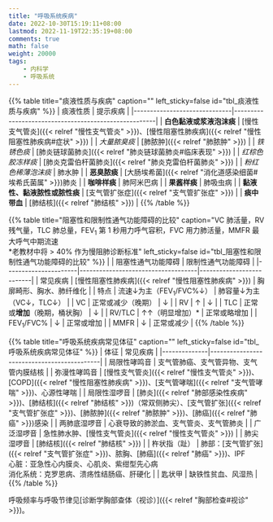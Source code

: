 ```yaml
---
title: "呼吸系统疾病"
date: 2022-10-30T15:19:11+08:00
lastmod: 2022-11-19T22:35:19+08:00
comments: true
math: false
weight: 20000
tags:
    - 内科学
    - 呼吸系统
---
```


{{% table title="痰液性质与疾病" caption="" left_sticky=false id="tbl_痰液性质与疾病"  %}}
| 痰液性质                     | 提示疾病                                             |
|------------------------------|------------------------------------------------------|
| **白色黏液或浆液泡沫痰**     | [慢性支气管炎]({{< relref "慢性支气管炎" >}})、[慢性阻塞性肺疾病]({{< relref "慢性阻塞性肺疾病#症状" >}}) |
| *大量脓臭痰*                 | [肺脓肿]({{< relref "肺脓肿" >}})                    |
| *铁锈色痰*                   | [肺炎链球菌肺炎]({{< relref "肺炎链球菌肺炎#临床表现" >}}) |
| *红棕色胶冻样痰*             | [肺炎克雷伯杆菌肺炎]({{< relref "肺炎克雷伯杆菌肺炎" >}}) |
| *粉红色稀薄泡沫痰*           | 肺水肿                                               |
| **恶臭脓痰**                 | [大肠埃希菌]({{< relref "消化道感染细菌#埃希氏菌属" >}})肺炎   |
| **咖啡样痰**                 | 肺阿米巴病                                           |
| **果酱样痰**                 | 肺吸虫病                                             |
| **黏液性、黏液脓性或脓性痰** | [支气管扩张症]({{< relref "支气管扩张症" >}})        |
| **痰中带血**                 | [肺结核]({{< relref "肺结核" >}})                    |
{{% /table %}}

{{% table title="阻塞性和限制性通气功能障碍的比较" caption="VC 肺活量，RV 残气量，TLC 肺总量，FEV<sub>1</sub> 第 1 秒用力呼气容积，FVC 用力肺活量，MMFR 最大呼气中期流速<br/>\*老教材中将 \> 40% 作为慢阻肺诊断标准" left_sticky=false id="tbl_阻塞性和限制性通气功能障碍的比较"  %}}
|                      | 阻塞性通气功能障碍                 | 限制性通气功能障碍       |
|----------------------|------------------------------------|--------------------------|
| 常见疾病             | [慢性阻塞性肺疾病]({{< relref "慢性阻塞性肺疾病" >}}) | 胸廓畸形、胸水、肺纤维化 |
| 特点                 | 流速↓为主（FEV<sub>1</sub>/FVC%↓） | 肺容量↓为主（VC↓，TLC↓） |
| VC                   | 正常或减少（晚期）                 | ↓                        |
| RV                   | ↑                                  | ↓                        |
| TLC                  | 正常或**增加**（晚期，桶状胸）     | ↓                        |
| RV/TLC               | ↑↑（明显增加）\*                   | 正常或略增加             |
| FEV<sub>1</sub>/FVC% | ↓                                  | 正常或增加               |
| MMFR                 | ↓                                  | 正常或减少               |
{{% /table %}}

{{% table title="呼吸系统疾病常见体征" caption="" left_sticky=false id="tbl_呼吸系统疾病常见体征"  %}}
| 体征         | 常见疾病                                   |
|--------------|--------------------------------------------|
| 局限性哮鸣音 | 支气管肺癌、支气管异物、支气管内膜结核     |
| 弥漫性哮鸣音 | [慢性支气管炎]({{< relref "慢性支气管炎" >}})、[COPD]({{< relref "慢性阻塞性肺疾病" >}})、[支气管哮喘]({{< relref "支气管哮喘" >}})、心源性哮喘 |
| 局限性湿啰音 | [肺炎]({{< relref "肺部感染性疾病" >}})、[肺结核]({{< relref "肺结核" >}})（常双侧肺尖）、[支气管扩张]({{< relref "支气管扩张症" >}})、[肺脓肿]({{< relref "肺脓肿" >}})、[肺癌]({{< relref "肺癌" >}})感染 |
| 两肺底湿啰音 | 心衰导致的肺淤血、支气管炎、支气管肺炎     |
| 广泛湿啰音   | 急性肺水肿、[慢性支气管炎]({{< relref "慢性支气管炎" >}})                   |
| 肺尖湿啰音   | [肺结核]({{< relref "肺结核" >}})                                     |
| 杵状指（趾） | 肺部：[支气管扩张]({{< relref "支气管扩张症" >}})、脓胸、[肺癌]({{< relref "肺癌" >}})、IPF<br/>心脏：亚急性心内膜炎、心肌炎、紫绀型先心病<br/>消化系统：克罗恩病、溃疡性结肠癌、肝硬化     |
| 匙状甲       | 缺铁性贫血、风湿热                         |
{{% /table %}}

呼吸频率与呼吸节律见[诊断学胸部查体（视诊）]({{< relref "胸部检查#视诊" >}})。
